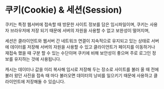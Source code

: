 # 쿠키(Cookie) & 세션(Session)

쿠키는 특정 웹서버에 접속할 때 방문한 사이트 정보를 담은 임시파일이며, 쿠키는 사용자 브라우저에 저장 되기 때문에 서버의 자원을 사용할 수 없고 보완성이 떨어지며,

세션은 클라이언트와 웹서버 간 네트워크 연결이 지속적으로 유지되고 있는 상태로 서버에 데이터를 저장해 서버의 자원을 사용할 수 있고 클라이언트가 페이지를 이동하거나 재접속 했을 때 구분 할 수 있는 수단이며 쿠키에 비해 보안성이 좋으며 주로 로그인 정보를 유지하는 것에 사용됩니다.

캐시는 데이터나 값을 미리 복사해 임시로 저장해 두는 장소로 사이트를 불러 올 때 전에 불러 왔던 사진을 접속 때 마다 불러오면 데이터의 낭비를 일으키기 때문에 사용하고 클라이언트에 저장해둘 수 있습니다. 